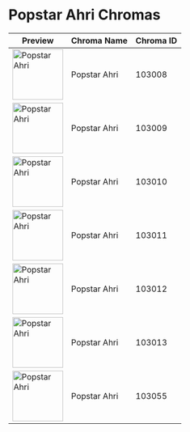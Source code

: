 # Popstar Ahri Chromas

| Preview | Chroma Name | Chroma ID |
|---|---|---|
| <img src='https://raw.communitydragon.org/latest/plugins/rcp-be-lol-game-data/global/default/v1/champion-chroma-images/103/103008.png' alt='Popstar Ahri' width='100'> | Popstar Ahri | 103008 |
| <img src='https://raw.communitydragon.org/latest/plugins/rcp-be-lol-game-data/global/default/v1/champion-chroma-images/103/103009.png' alt='Popstar Ahri' width='100'> | Popstar Ahri | 103009 |
| <img src='https://raw.communitydragon.org/latest/plugins/rcp-be-lol-game-data/global/default/v1/champion-chroma-images/103/103010.png' alt='Popstar Ahri' width='100'> | Popstar Ahri | 103010 |
| <img src='https://raw.communitydragon.org/latest/plugins/rcp-be-lol-game-data/global/default/v1/champion-chroma-images/103/103011.png' alt='Popstar Ahri' width='100'> | Popstar Ahri | 103011 |
| <img src='https://raw.communitydragon.org/latest/plugins/rcp-be-lol-game-data/global/default/v1/champion-chroma-images/103/103012.png' alt='Popstar Ahri' width='100'> | Popstar Ahri | 103012 |
| <img src='https://raw.communitydragon.org/latest/plugins/rcp-be-lol-game-data/global/default/v1/champion-chroma-images/103/103013.png' alt='Popstar Ahri' width='100'> | Popstar Ahri | 103013 |
| <img src='https://raw.communitydragon.org/latest/plugins/rcp-be-lol-game-data/global/default/v1/champion-chroma-images/103/103055.png' alt='Popstar Ahri' width='100'> | Popstar Ahri | 103055 |
